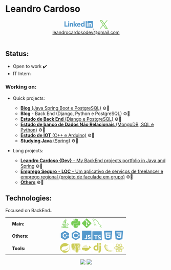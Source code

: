 # Leandro Cardoso
<div align="center">
  <a href="https://www.linkedin.com/in/leandro-cardoso-992529266" target="_blank">
    <img src="./svg/social/linkedin.svg" width="90"/>
  </a>
  &emsp;
  <a href="https://x.com/LeandroCDev" target="_blank">
    <img src="./svg/social/x.svg" width="25"/>
  </a>
  <br>
  <a href="mailto:leandrocardosodev@gmail.com">
    leandrocardosodev@gmail.com
  </a>
  <br>
  <a href="https://leandrocardoso.dev" target="_blank">
    <!-- TODO: add PORTFOLIO: leandrocardoso.dev -->
  </a>
</div>
&nbsp;

## Status:
* Open to work ✔️
* IT Intern
### Working on:
* Quick projects:
  * [**Blog** (Java Spring Boot e PostgreSQL)](https://github.com/Leandro-Cardoso/dev.leandrocardoso.blog) ⚙️🔨
  * **Blog** - Back End (Django, Python e PostgreSQL) ⚙️🔨
  * [**Estudo de Back End** (Django e PostgreSQL)](https://github.com/Leandro-Cardoso/Univassouras-BackEnd) ⚙️🔨
  * [**Estudo de banco de Dados Não Relacionais** (MongoDB, SQL e Python)](https://github.com/Leandro-Cardoso/Vassouras-Banco-de-Dados-Nao-Relacionais) ⚙️🔨
  * [**Estudo de IOT** (C++ e Arduino)](https://github.com/Leandro-Cardoso/Univassouras-IOT) ⚙️🔨
  * [**Studying Java** (Spring)](https://github.com/Leandro-Cardoso/Java-Spring) ⚙️🔨

* Long projects:
  * [**Leandro Cardoso {Dev}** - My BackEnd projects portfolio in Java and Spring](https://github.com/Leandro-Cardoso/leandrocardoso.dev) ⚙️🔨 <!-- TODO: Remove -->
  * [**Emprego Seguro** - **LOC** - Um aplicativo de serviços de freelancer e emprego regional (projeto de faculade em grupo)](https://github.com/Leandro-Cardoso/Emprego-Seguro-api) ⚙️🔨
  * [**Others**](https://github.com/Leandro-Cardoso?tab=repositories) ⚙️🔨

## Technologies:
Focused on BackEnd..
<div align="center">
  <table>
    <tr>
      <td width="150px">
        &emsp;<b>Main:</b>
      </td>
      <td>
        <img src="./svg/tech/java.svg" width="30"/>
        <img src="./svg/tech/python.svg" width="30"/>
        <img src="./svg/tech/git.svg" width="30"/>
        <img src="./svg/tech/sql.svg" width="30"/>
      </td>
    </tr>
    <tr>
      <td>
        &emsp;<b>Others:</b>
      </td>
      <td>
        <img src="./svg/tech/cpp.svg" width="30"/>
        <img src="./svg/tech/csharp.svg" width="30"/>
        <img src="./svg/tech/javascript.svg" width="30"/>
        <img src="./svg/tech/typescript.svg" width="30"/>
        <img src="./svg/tech/html.svg" width="30"/>
        <img src="./svg/tech/css.svg" width="30"/>
      </td>
    </tr>
    <tr>
      <td>
        &emsp;<b>Tools:</b>
      </td>
      <td>
        <img src="./svg/tech/spring.svg" width="30"/>
        <img src="./svg/tech/postgresql.svg" width="30"/>
        <img src="./svg/tech/docker.svg" width="30"/>
        <img src="./svg/tech/django.svg" width="30"/>
        <img src="./svg/tech/flask.svg" width="30"/>
        <img src="./svg/tech/react.svg" width="30"/>
      </td>
    </tr>
  </table>
  <img src="https://github-readme-stats.vercel.app/api/top-langs/?username=Leandro-Cardoso&custom_title=Top%20used%20technologies&langs_count=10&title_color=0f0&text_color=c9d1d9&bg_color=0d1117&hide_border=true&layout=compact"/>
  <img src="https://github-readme-stats.vercel.app/api?username=Leandro-Cardoso&hide_title=true&card_width=300&show_icons=true&include_all_commits=true&count_private=true&text_bold=false&ring_color=0f0&text_color=c9d1d9&icon_color=0f0&bg_color=0d1117&hide_border=true"/>
<div>
